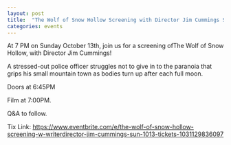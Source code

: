 ```yaml
---
layout: post
title:  "The Wolf of Snow Hollow Screening with Director Jim Cummings Sunday October 13th 7PM"
categories: events
---
```


At 7 PM on Sunday October 13th, join us for a screening ofThe Wolf of Snow Hollow, with Director Jim Cummings!

A stressed-out police officer struggles not to give in to the paranoia that grips his small mountain town as bodies turn up after each full moon.

Doors at 6:45PM

Film at 7:00PM.

Q&A to follow.

Tix Link: https://www.eventbrite.com/e/the-wolf-of-snow-hollow-screening-w-writerdirector-jim-cummings-sun-1013-tickets-1031129836097
